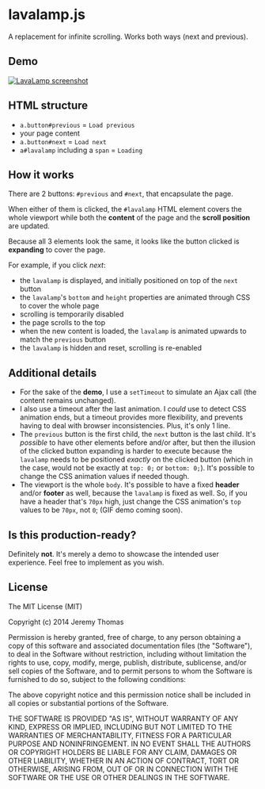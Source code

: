 lavalamp.js
===========

A replacement for infinite scrolling. Works both ways (next and previous).

## Demo

[![LavaLamp screenshot](https://raw.github.com/jgthms/lavalamp.js/master/lavalamp.gif)](http://jgthms.com/lavalamp.js/lavalamp.html)

## HTML structure

* `a.button#previous` = `Load previous`
* your page content
* `a.button#next` = `Load next`
* `a#lavalamp` including a `span` = `Loading`

## How it works

There are 2 buttons: `#previous` and `#next`, that encapsulate the page.

When either of them is clicked, the `#lavalamp` HTML element covers the whole viewport while both the **content** of the page and the **scroll position** are updated.

Because all 3 elements look the same, it looks like the button clicked is **expanding** to cover the page.

For example, if you click *next*:

* the `lavalamp` is displayed, and initially positioned on top of the `next` button
* the `lavalamp`'s `bottom` and `height` properties are animated through CSS to cover the whole page
* scrolling is temporarily disabled
* the page scrolls to the top
* when the new content is loaded, the `lavalamp` is animated upwards to match the `previous` button
* the `lavalamp` is hidden and reset, scrolling is re-enabled

## Additional details

* For the sake of the **demo**, I use a `setTimeout` to simulate an Ajax call (the content remains unchanged).
* I also use a timeout after the last animation. I *could* use to detect CSS animation ends, but a timeout provides more flexibility, and prevents having to deal with browser inconsistencies. Plus, it's only 1 line.
* The `previous` button is the first child, the `next` button is the last child. It's *possible* to have other elements before and/or after, but then the illusion of the clicked button expanding is harder to execute because the `lavalamp` needs to be positioned *exactly* on the clicked button (which in the case, would not be exactly at `top: 0;` or `bottom: 0;`). It's possible to change the CSS animation values if needed though.
* The viewport is the whole `body`. It's possible to have a fixed **header** and/or **footer** as well, because the `lavalamp` is fixed as well. So, if you have a header that's `70px` high, just change the CSS animation's `top` values to be `70px`, not `0`; (GIF demo coming soon).

## Is this production-ready?

Definitely **not**. It's merely a demo to showcase the intended user experience. Feel free to implement as you wish.

## License

The MIT License (MIT)

Copyright (c) 2014 Jeremy Thomas

Permission is hereby granted, free of charge, to any person obtaining a copy
of this software and associated documentation files (the "Software"), to deal
in the Software without restriction, including without limitation the rights
to use, copy, modify, merge, publish, distribute, sublicense, and/or sell
copies of the Software, and to permit persons to whom the Software is
furnished to do so, subject to the following conditions:

The above copyright notice and this permission notice shall be included in all
copies or substantial portions of the Software.

THE SOFTWARE IS PROVIDED "AS IS", WITHOUT WARRANTY OF ANY KIND, EXPRESS OR
IMPLIED, INCLUDING BUT NOT LIMITED TO THE WARRANTIES OF MERCHANTABILITY,
FITNESS FOR A PARTICULAR PURPOSE AND NONINFRINGEMENT. IN NO EVENT SHALL THE
AUTHORS OR COPYRIGHT HOLDERS BE LIABLE FOR ANY CLAIM, DAMAGES OR OTHER
LIABILITY, WHETHER IN AN ACTION OF CONTRACT, TORT OR OTHERWISE, ARISING FROM,
OUT OF OR IN CONNECTION WITH THE SOFTWARE OR THE USE OR OTHER DEALINGS IN THE
SOFTWARE.